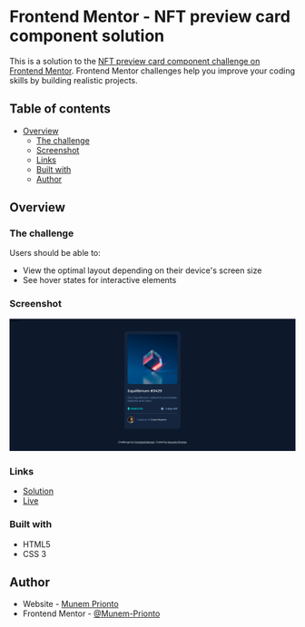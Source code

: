# Frontend Mentor - NFT preview card component solution

This is a solution to the [NFT preview card component challenge on Frontend Mentor](https://www.frontendmentor.io/challenges/nft-preview-card-component-SbdUL_w0U). Frontend Mentor challenges help you improve your coding skills by building realistic projects.

## Table of contents

- [Overview](#overview)
  - [The challenge](#the-challenge)
  - [Screenshot](#screenshot)
  - [Links](#links)
  - [Built with](#built-with)
  - [Author](#author)

## Overview

### The challenge

Users should be able to:

- View the optimal layout depending on their device's screen size
- See hover states for interactive elements

### Screenshot

![](./ss.PNG)

### Links

- [Solution](https://github.com/Munem-Prionto/frontendmentor.io/tree/main/https://nft-preview-card-component)
- [Live](https://nft-preview-card-component-mp.netlify.app/)

### Built with

- HTML5
- CSS 3

## Author

- Website - [Munem Prionto](https://munemprionto.netlify.app)
- Frontend Mentor - [@Munem-Prionto](https://www.frontendmentor.io/profile/Munem-Prionto)
